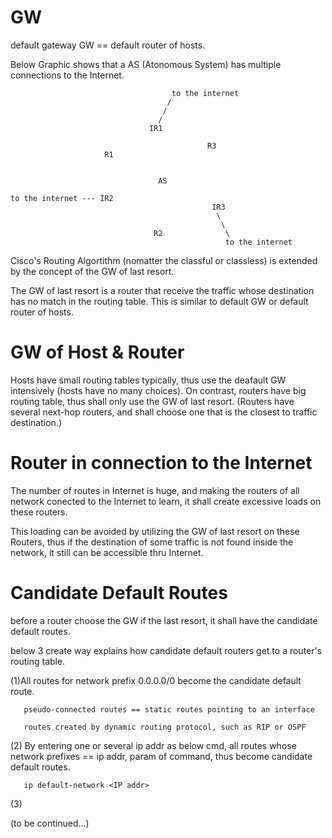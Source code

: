 # GW
default gateway GW == default router of hosts.

Below Graphic shows that a AS (Atonomous System) has multiple connections to the Internet.


                                        to the internet
                                       /
                                      /
                                     /
                                   IR1      

                                                R3
                         R1            


                                     AS

    to the internet --- IR2
                                                 IR3
                                                  \
                                                   \
                                    R2              \ 
                                                    to the internet


Cisco's Routing Algortithm (nomatter the classful or classless) is extended by the concept of the GW of last resort.

The GW of last resort is a router that receive the traffic whose destination has no match in the routing table. This is similar to default GW or default router of hosts.

# GW of Host & Router

Hosts have small routing tables typically, thus use the deafault GW intensively (hosts have no many choices). On contrast, routers have big routing table, thus shall only use the GW of last resort. (Routers have several next-hop routers, and shall choose one that is the closest to traffic destination.)

# Router in connection to the Internet

The number of routes in Internet is huge, and making the routers of all network conected to the Internet to learn, it shall create excessive loads on these routers.

This loading can be avoided by utilizing the GW of last resort on these Routers, thus if the destination of some traffic is not found inside the network, it still can be accessible thru Internet.

# Candidate Default Routes

before a router choose the GW if the last resort, it shall have the candidate default routes.

below 3 create way explains how candidate default routers get to a router's routing table.

(1)All routes for network prefix 0.0.0.0/0 become the candidate default route.

       pseudo-connected routes == static routes pointing to an interface
       
       routes created by dynamic routing protocol, such as RIP or OSPF

(2) By entering one or several ip addr as below cmd, all routes whose network prefixes == ip addr, param of command, thus become candidate default routes.

       ip default-network <IP addr>

(3)

(to be continued...)
